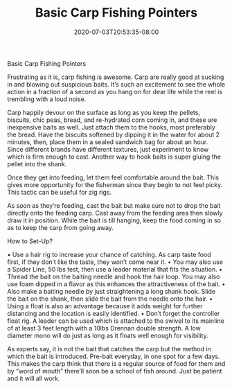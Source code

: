 ﻿---
title: "Basic Carp Fishing Pointers"
date: 2020-07-03T20:53:35-08:00
description: "Fishing Tips for Web Success"
featured_image: "/images/Fishing.jpg"
tags: ["Fishing"]
---

Basic Carp Fishing Pointers

Frustrating as it is, carp fishing is awesome. Carp are really good at sucking in and blowing out suspicious baits.  It’s such an excitement to see the whole action in a fraction of a second as you hang on for dear life while the reel is trembling with a loud noise.

Carp happily devour on the surface as long as you keep the pellets, biscuits, chic peas, bread, and re-hydrated corn coming in, and these are inexpensive baits as well.  Just attach them to the hooks, most preferably the bread.  Have the biscuits softened by dipping it in the water for about 2 minutes, then, place them in a sealed sandwich bag for about an hour.  Since different brands have different textures, just experiment to know which is firm enough to cast.  Another way to hook baits is super gluing the pellet into the shank.

Once they get into feeding, let them feel comfortable around the bait.  This gives more opportunity for the fisherman since they begin to not feel picky.  This tactic can be useful for zig rigs.

As soon as they’re feeding, cast the bait but make sure not to drop the bait directly onto the feeding carp.  Cast away from the feeding area then slowly draw it in position.  While the bait is till hanging, keep the food coming in so as to keep the carp from going away.  

How to Set-Up?

•	Use a hair rig to increase your chance of catching.  As carp taste food first, if they don’t like the taste, they won’t come near it.
•	You may also use a Spider Line, 50 lbs test, then use a leader material that fits the situation.
•	Thread the bait on the baiting needle and hook the hair loop.  You may also use foam dipped in a flavor as this enhances the attractiveness of the bait.
•	Also make a baiting needle by just straightening a long shank hook.  Slide the bait on the shank, then slide the bait from the needle onto the hair.
•	Using a float is also an advantage because it adds weight for further distancing and the location is easily identified.
•	Don’t forget the controller float rig.  A leader can be used which is attached to the swivel to its mainline of at least 3 feet length with a 10lbs Drennan double strength.  A low diameter mono will do just as long as it floats well enough for visibility.  

As experts say, it is not the bait that catches the carp but the method in which the bait is introduced.  Pre-bait everyday, in one spot for a few days.  This makes the carp think that there is a regular source of food for them and by “word of mouth” there’ll soon be a school of fish around.  Just be patient and it will all work.

